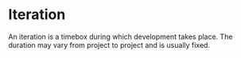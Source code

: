 # Iteration


An iteration is a timebox during which development takes place. The
duration may vary from project to project and is usually fixed.

